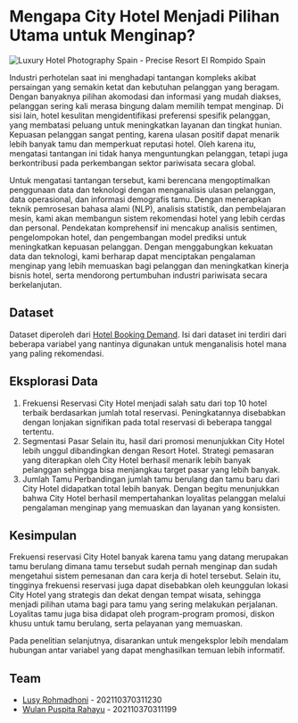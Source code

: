 # Mengapa City Hotel Menjadi Pilihan Utama untuk Menginap?

![Luxury Hotel Photography Spain - Precise Resort El Rompido Spain](https://github.com/user-attachments/assets/c1564d17-0afc-4f75-bb19-a52c1f9837e1)


Industri perhotelan saat ini menghadapi tantangan kompleks akibat persaingan yang semakin ketat dan kebutuhan pelanggan yang beragam. Dengan banyaknya pilihan akomodasi dan informasi yang mudah diakses, pelanggan sering kali merasa bingung dalam memilih tempat menginap. Di sisi lain, hotel kesulitan mengidentifikasi preferensi spesifik pelanggan, yang membatasi peluang untuk meningkatkan layanan dan tingkat hunian. Kepuasan pelanggan sangat penting, karena ulasan positif dapat menarik lebih banyak tamu dan memperkuat reputasi hotel. Oleh karena itu, mengatasi tantangan ini tidak hanya menguntungkan pelanggan, tetapi juga berkontribusi pada perkembangan sektor pariwisata secara global.

Untuk mengatasi tantangan tersebut, kami berencana mengoptimalkan penggunaan data dan teknologi dengan menganalisis ulasan pelanggan, data operasional, dan informasi demografis tamu. Dengan menerapkan teknik pemrosesan bahasa alami (NLP), analisis statistik, dan pembelajaran mesin, kami akan membangun sistem rekomendasi hotel yang lebih cerdas dan personal. Pendekatan komprehensif ini mencakup analisis sentimen, pengelompokan hotel, dan pengembangan model prediksi untuk meningkatkan kepuasan pelanggan. Dengan menggabungkan kekuatan data dan teknologi, kami berharap dapat menciptakan pengalaman menginap yang lebih memuaskan bagi pelanggan dan meningkatkan kinerja bisnis hotel, serta mendorong pertumbuhan industri pariwisata secara berkelanjutan.


## Dataset
Dataset diperoleh dari [Hotel Booking Demand](https://github.com/rfordatascience/tidytuesday/blob/main/data/2020/2020-02-11/readme.md). Isi dari dataset ini terdiri dari beberapa variabel yang nantinya digunakan untuk menganalisis hotel mana yang paling rekomendasi.


## Eksplorasi Data
1. Frekuensi Reservasi
City Hotel menjadi salah satu dari top 10 hotel terbaik berdasarkan jumlah total reservasi. Peningkatannya disebabkan dengan lonjakan signifikan pada total reservasi di beberapa tanggal tertentu.
2. Segmentasi Pasar
Selain itu, hasil dari promosi menunjukkan City Hotel lebih unggul dibandingkan dengan Resort Hotel. Strategi pemasaran yang diterapkan oleh City Hotel berhasil menarik lebih banyak pelanggan sehingga bisa menjangkau target pasar yang lebih banyak.
3. Jumlah Tamu
Perbandingan jumlah tamu berulang dan tamu baru dari City Hotel didapatkan total lebih banyak. Dengan begitu menunjukkan bahwa City Hotel berhasil mempertahankan loyalitas pelanggan melalui pengalaman menginap yang memuaskan dan layanan yang konsisten.

## Kesimpulan
Frekuensi reservasi City Hotel banyak karena tamu yang datang merupakan tamu berulang dimana tamu tersebut sudah pernah menginap dan sudah mengetahui sistem pemesanan dan cara kerja di hotel tersebut. Selain itu, tingginya frekuensi reservasi juga dapat disebabkan oleh keunggulan lokasi City Hotel yang strategis dan dekat dengan tempat wisata, sehingga menjadi pilihan utama bagi para tamu yang sering melakukan perjalanan. Loyalitas tamu juga bisa didapat oleh program-program promosi, diskon khusu untuk tamu berulang, serta pelayanan yang memuaskan.

Pada penelitian selanjutnya, disarankan untuk mengeksplor lebih mendalam hubungan antar variabel yang dapat menghasilkan temuan lebih informatif.



## Team
- [Lusy Rohmadhoni](https://github.com/Lusy230) - 202110370311230
- [Wulan Puspita Rahayu](https://github.com/wulanprr) - 202110370311199
